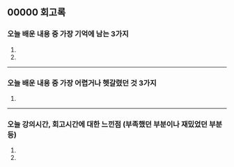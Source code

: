 ## 00000 회고록


### 오늘 배운 내용 중 가장 기억에 남는 3가지

1. 

2. 
---

### 오늘 배운 내용 중 가장 어렵거나 헷갈렸던 것 3가지

1. 

---
   
### 오늘 강의시간, 회고시간에 대한 느낀점 (부족했던 부분이나 재밌었던 부분 등)

1. 

2. 